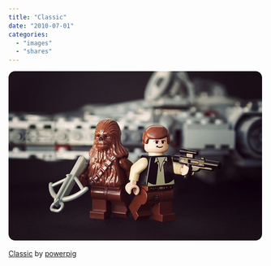 ```yaml
---
title: "Classic"
date: "2010-07-01"
categories: 
  - "images"
  - "shares"
---
```


![](images/tumblr_l4byevTTL71qz4vrlo1_500.jpg)

[Classic](http://www.flickr.com/photos/powerpig/3792343148/) by [powerpig](http://flickr.com/photos/powerpig)
